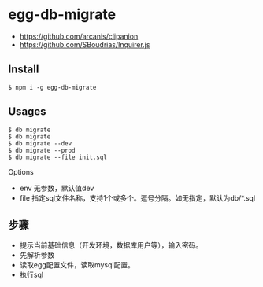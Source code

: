 # egg-db-migrate

- https://github.com/arcanis/clipanion
- https://github.com/SBoudrias/Inquirer.js

## Install

```
$ npm i -g egg-db-migrate
```

## Usages

```
$ db migrate
$ db migrate
$ db migrate --dev
$ db migrate --prod
$ db migrate --file init.sql
```

Options

- env 无参数，默认值dev
- file 指定sql文件名称，支持1个或多个。逗号分隔。如无指定，默认为db/*.sql

## 步骤

- 提示当前基础信息（开发环境，数据库用户等），输入密码。
- 先解析参数
- 读取egg配置文件，读取mysql配置。
- 执行sql
